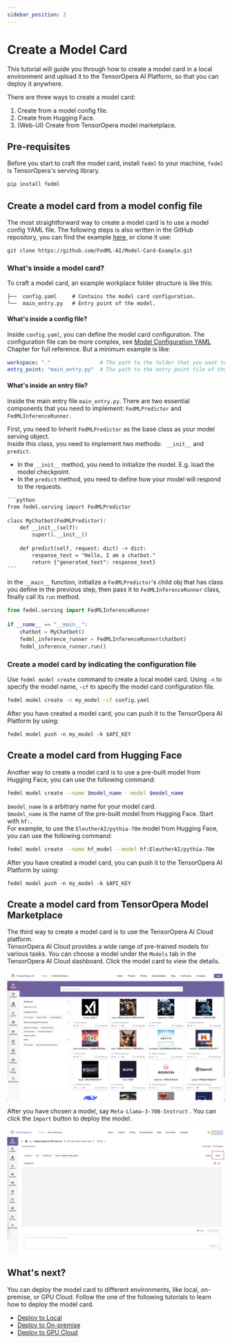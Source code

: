 ```yaml
---
sidebar_position: 3
---
```


# Create a Model Card

This tutorial will guide you through how to create a model card in a local environment and upload it to the TensorOpera AI Platform, so that you can deploy it anywhere.

There are three ways to create a model card: 
   1. Create from a model config file.
   2. Create from Hugging Face.
   3. (Web-UI) Create from TensorOpera model marketplace.


## Pre-requisites
Before you start to craft the model card, install `fedml` to your machine, `fedml` is TensorOpera's serving library.

```bash
pip install fedml
```
## Create a model card from a model config file

The most straightforward way to create a model card is to use a model config YAML file. The following steps is also written
in the GitHub repository, you can find the example [here](https://github.com/FedML-AI/Model-Card-Example.git), or clone it use:

```shell
git clone https://github.com/FedML-AI/Model-Card-Example.git
```


### What's inside a model card?
To craft a model card, an example workplace folder structure is like this:
```
├──  config.yaml     # Contains the model card configuration.
└──  main_entry.py   # Entry point of the model.
```

#### What's inside a config file?

Inside `config.yaml`, you can define the model card configuration. The configuration file can be more complex, see  [Model Configuration YAML](yaml_ref.md) Chapter for full reference. 
But a minimum example is like:

```yaml
workspace: "."                # The path to the folder that you want to create the model card.
entry_point: "main_entry.py"  # The path to the entry point file of the model.
```

#### What's inside an entry file?

Inside the main entry file `main_entry.py`. There are two essential components that you need to implement:
`FedMLPredictor` and `FedMLInferenceRunner`. 

First, you need to Inherit `FedMLPredictor` as the base class as your model serving object.  
Inside this class, you need to implement two methods: ` __init__` and `predict`.  
   - In the `__init__` method, you need to initialize the model. E.g. load the model checkpoint.
   - In the `predict` method, you need to define how your model will respond to the requests.

    ```python
    from fedml.serving import FedMLPredictor
    
    class MyChatbot(FedMLPredictor):               
        def __init__(self):
            super().__init__()
            
        def predict(self, request: dict) -> dict:
            response_text = "Hello, I am a chatbot."
            return {"generated_text": response_text}
    ```

In the `__main__` function, initialize a `FedMLPredictor`'s child obj that has class you define in the previous step, 
then pass it to `FedMLInferenceRunner` class, finally call its `run` method.
```python
from fedml.serving import FedMLInferenceRunner

if __name__ == "__main__":
    chatbot = MyChatbot()
    fedml_inference_runner = FedMLInferenceRunner(chatbot)
    fedml_inference_runner.run()
```

### Create a model card by indicating the configuration file

Use `fedml model create` command to create a local model card. Using `-n` to specify the model name, 
`-cf` to specify the model card configuration file.
```bash
fedml model create -n my_model -cf config.yaml
```

After you have created a model card, you can push it to the TensorOpera AI Platform by using:
```
fedml model push -n my_model -k $API_KEY
```

## Create a model card from Hugging Face

Another way to create a model card is to use a pre-built model from Hugging Face, you can use the following command:
```bash
fedml model create --name $model_name --model $model_name
```

`$model_name` is a arbitrary name for your model card.  
`$model_name` is the name of the pre-built model from Hugging Face. Start with `hf:`.  
For example, to use the `EleutherAI/pythia-70m` model from Hugging Face, you can use the following command:
```bash
fedml model create --name hf_model --model hf:EleutherAI/pythia-70m
```
After you have created a model card, you can push it to the TensorOpera AI Platform by using:

```
fedml model push -n my_model -k $API_KEY
```

## Create a model card from TensorOpera Model Marketplace

The third way to create a model card is to use the TensorOpera AI Cloud platform.  
TensorOpera AI Cloud provides a wide range of pre-trained models for various tasks. You can choose a model under the
`Models` tab in the TensorOpera AI Cloud dashboard. Click the model card to view the details.

![ModelHub.png](pics%2Fpage1%2FModelHub.png)

After you have chosen a model, say `Meta-Llama-3-70B-Instruct` . You can click the `Import` button to deploy the model.

![ImportButton.png](pics%2FImportButton.png)


## What's next?
You can deploy the model card to different environments, like local, on-premise, or GPU Cloud. Follow the one of the following tutorials to learn how to deploy the model card.

- [Deploy to Local](deploy_local.md)
- [Deploy to On-premise](deploy_on_premise.md)
- [Deploy to GPU Cloud](deploy_cloud.md)
